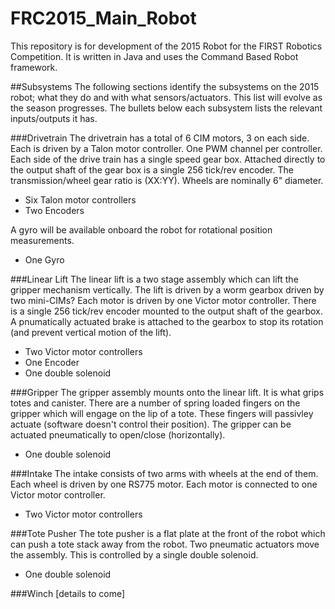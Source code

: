 FRC2015_Main_Robot
==================

This repository is for development of the 2015 Robot for the FIRST Robotics Competition.
It is written in Java and uses the Command Based Robot framework.

##Subsystems
The following sections identify the subsystems on the 2015 robot; what they do and with what sensors/actuators. This list will evolve as the season progresses. The bullets below each subsystem lists the relevant inputs/outputs it has.

###Drivetrain
The drivetrain has a total of 6 CIM motors, 3 on each side. Each is driven by a Talon motor controller. One PWM channel per controller.
Each side of the drive train has a single speed gear box. Attached directly to the output shaft of the gear box is a single 256 tick/rev encoder.
The transmission/wheel gear ratio is (XX:YY). Wheels are nominally 6" diameter.
* Six Talon motor controllers
* Two Encoders

A gyro will be available onboard the robot for rotational position measurements.
* One Gyro

###Linear Lift
The linear lift is a two stage assembly which can lift the gripper mechanism vertically.
The lift is driven by a worm gearbox driven by two mini-CIMs? Each motor is driven by one Victor motor controller.
There is a single 256 tick/rev encoder mounted to the output shaft of the gearbox.
A pnumatically actuated brake is attached to the gearbox to stop its rotation (and prevent vertical motion of the lift).
* Two Victor motor controllers
* One Encoder
* One double solenoid

###Gripper
The gripper assembly mounts onto the linear lift. It is what grips totes and canister.
There are a number of spring loaded fingers on the gripper which will engage on the lip of a tote. These fingers will passivley actuate (software doesn't control their position).
The gripper can be actuated pneumatically to open/close (horizontally).
* One double solenoid

###Intake
The intake consists of two arms with wheels at the end of them. Each wheel is driven by one RS775 motor. Each motor is connected to one Victor motor controller.
* Two Victor motor controllers

###Tote Pusher
The tote pusher is a flat plate at the front of the robot which can push a tote stack away from the robot.
Two pneumatic actuators move the assembly. This is controlled by a single double solenoid.
* One double solenoid

###Winch
[details to come]
